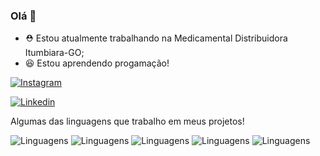 ### Olá 👋

- ⛑️ Estou atualmente trabalhando na Medicamental Distribuidora Itumbiara-GO;
- 😆 Estou aprendendo progamação!

[![Instagram](https://img.shields.io/badge/Instagram-E4405F?style=for-the-badge&logo=instagram&logoColor=white
)](https://www.instagram.com/giovana_caroliny/)

[![Linkedin](https://img.shields.io/badge/LinkedIn-0077B5?style=for-the-badge&logo=linkedin&logoColor=white
)](https://www.instagram.com/Giovana_Caroliny/)

Algumas das linguagens que trabalho em meus projetos!

![Linguagens](https://img.shields.io/badge/Python-3776AB?style=for-the-badge&logo=python&logoColor=white
)
![Linguagens](https://img.shields.io/badge/C%23-239120?style=for-the-badge&logo=c-sharp&logoColor=white
)
![Linguagens](https://img.shields.io/badge/HTML-239120?style=for-the-badge&logo=html5&logoColor=white
)
![Linguagens](https://img.shields.io/badge/CSS-239120?&style=for-the-badge&logo=css3&logoColor=white
)
![Linguagens](https://img.shields.io/badge/PHP-777BB4?style=for-the-badge&logo=php&logoColor=white
)
